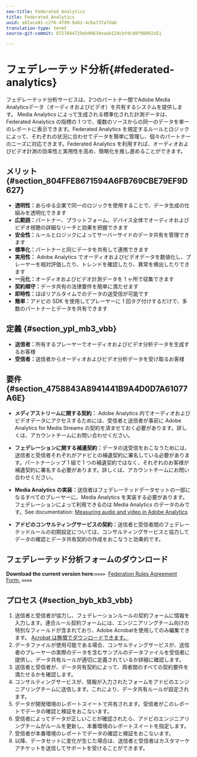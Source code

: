 ```yaml
---
seo-title: Federated Analytics
title: Federated Analytics
uuid: a82ace81-c2f6-4799-9a62-4c6a737a7dab
translation-type: tm+mt
source-git-commit: 8727044729eb98634eaab129cbfdc88f90892a51

---
```



# フェデレーテッド分析{#federated-analytics}

フェデレーテッド分析サービスは、2つのパートナー間でAdobe Media Analyticsデータ（オーディオおよびビデオ）を共有するシステムを提供します。
Media Analytics によって生成される標準化された計測データは、Federated Analytics の指標の 1 つで、複数のソースからの同一のデータを単一のレポートに表示できます。Federated Analytics を規定するルールとロジックによって、それぞれの状況に合わせてデータを簡単に管理し、個々のパートナーのニーズに対応できます。Federated Analytics を利用すれば、オーディオおよびビデオ計測の効率性と実用性を高め、簡略化を推し進めることができます。

## メリット {#section_804FFE8671594A6FB769CBE79EF9D627}

* **透明性：**&#x200B;あらゆる企業で同一のロジックを使用することで、データ生成の仕組みを透明化できます
* **広範囲：**&#x200B;パートナー、プラットフォーム、デバイス全体でオーディオおよびビデオ視聴の詳細なリーチと効果を把握できます
* **安全性：**&#x200B;ルールとロジックによってサーバーサイドのデータ共有を管理できます
* **標準化：**&#x200B;パートナーと同じデータを共有して連携できます
* **実用性：** Adobe Analytics でオーディオおよびビデオデータを数値化し、プレーヤーを相対評価したり、トレンドを確認したり、異常を検出したりできます
* **一元化：**&#x200B;オーディオおよびビデオ計測データを 1 ヶ所で収集できます
* **契約順守：**&#x200B;データ共有の法律要件を簡単に満たせます
* **即時性：**&#x200B;ほぼリアルタイムでのデータの送受信が可能です
* **簡単：**&#x200B;アドビの SDK を使用してプレーヤーに 1 回タグ付けするだけで、多数のパートナーとデータを共有できます

## 定義 {#section_ypl_mb3_vbb}

* **送信者：**&#x200B;所有するプレーヤーでオーディオおよびビデオ分析データを生成するお客様
* **受信者：**&#x200B;送信者からオーディオおよびビデオ分析データを受け取るお客様

## 要件 {#section_4758843A8941441B9A4D0D7A61077A6E}

* **メディアストリームに関する契約：** Adobe Analytics 内でオーディオおよびビデオデータにアクセスするためには、受信者と送信者が事前に Adobe Analytics for Media Streams の契約を済ませておく必要があります。詳しくは、アカウントチームにお問い合わせください。
* **フェデレーションに関する補遺契約：**&#x200B;データの送受信をおこなうためには、送信者と受信者それぞれがアドビとの補遺契約に署名している必要があります。パートナーシップ 1 組で 1 つの補遺契約ではなく、それぞれのお客様が補遺契約に署名する必要があります。詳しくは、アカウントチームにお問い合わせください。
* **Media Analytics の実装：**&#x200B;送信者はフェデレーテッドデータセットの一部になるすべてのプレーヤーに、Media Analytics を実装する必要があります。フェデレーションによって利用できるのは Media Analytics のデータのみです。See documentation: [Measuring audio and video in Adobe Analytics](/help/media-overview.md)

* **アドビのコンサルティングサービスの契約：**&#x200B;送信者と受信者間のフェデレーテッドルールの初期設定については、コンサルティングサービスと協力してデータの確認とデータ共有契約の作成をおこなうと効果的です。

## フェデレーテッド分析フォームのダウンロード

**Download the current version here:`===>`**  [Federation Rules Agreement Form.](/assets/federated_analytics_form.pdf) **`<===`**

## プロセス {#section_byb_kb3_vbb}

1. 送信者と受信者が協力し、フェデレーションルールの契約フォームに情報を入力します。連合ルール契約フォームには、エンジニアリングチーム向けの特別なフィールドが含まれており、Adobe Acrobatを使用してのみ編集できます。 [Acrobat は無償でダウンロードできます。](https://get.adobe.com/reader/)
1. データファイルが使用可能である場合、コンサルティングサービスが、送信者のプレーヤーの実際のデータを含むサンプルのデータファイルを受信者に提供し、データ共有ルールが適切に定義されているか詳細に確認します。
1. 送信者と受信者が、データ共有契約によって、両者間のすべての契約要件を満たせるかを確認します。
1. コンサルティングサービスが、情報が入力されたフォームをアドビのエンジニアリングチームに送信します。これにより、データ共有ルールが設定されます。
1. データが開発環境のレポートスイートで共有されます。受信者がこのレポートでデータの確認と検証をおこないます。
1. 受信者によってデータが正しいことが確認されたら、アドビのエンジニアリングチームがルールを更新し、本番環境のレポートスイートを指定します。
1. 受信者が本番環境のレポートでデータの確認と検証をおこないます。
1. 以降、データセットに変化が生じた場合は、送信者と受信者はカスタマーケアチケットを送信してサポートを受けることができます。

